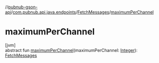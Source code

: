 //[pubnub-gson-api](../../../index.md)/[com.pubnub.api.java.endpoints](../index.md)/[FetchMessages](index.md)/[maximumPerChannel](maximum-per-channel.md)

# maximumPerChannel

[jvm]\
abstract fun [maximumPerChannel](maximum-per-channel.md)(maximumPerChannel: [Integer](https://docs.oracle.com/javase/8/docs/api/java/lang/Integer.html)): [FetchMessages](index.md)

